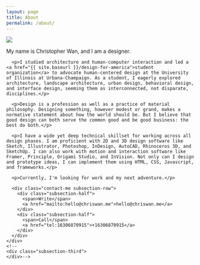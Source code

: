 ```yaml
---
layout: page
title: About
permalink: /about/
---
```


<div class="section">
  <div class="subsection-row">
    <div class="subsection-third">
      <img src="../images/myself.jpg" />
    </div>
    <div class="subsection-two-thirds">
      <p class="about-me">My name is Christopher Wan, and I am a designer.</p>

      <p>I studied architecture and human-computer interaction and led a <a href="{{ site.baseurl }}/design-for-america">student organization</a> to advocate human-centered design at the University of Illinois at Urbana-Champaign. As a student, I eagerly explored architecture, landscape architecture, urban design, behavioral design, and interface design, seeming them as interconnected, not disparate, disciplines.</p>

      <p>Design is a profession as well as a practice of material philosophy. Designing something, however modest or grand, makes a normative statement about how the world should be. But I believe that good design can both serve the common good and be good business: the best do both.</p>

      <p>I have a wide yet deep technical skillset for working across all design phases. I am proficient with 2D and 3D design software like Sketch, Illustrator, Photoshop, InDesign, AutoCAD, Rhinoceros 3D, and SketchUp. I can also work with motion and interaction software like Framer, Principle, Origami Studio, and InVision. Not only can I design and prototype ideas, I can implement them using HTML, CSS, Javascript, and frameworks.</p>

      <p>Currently, I'm looking for work and my next adventure.</p>

      <div class="contact-me subsection-row">
        <div class="subsection-half">
          <span>Write</span>
          <a href="mailto:hello@chriswan.me">hello@chriswan.me</a>
        </div>
        <div class="subsection-half">
          <span>Call</span>
          <a href="tel:16306870915">+16306870915</a>
        </div>
      </div>
    </div>
    <!--
    <div class="subsection-third">
    </div>-->
  </div>
</div>
